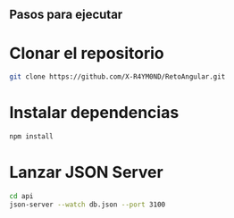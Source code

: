 ## Pasos para ejecutar

# Clonar el repositorio

```bash
git clone https://github.com/X-R4YM0ND/RetoAngular.git
```

# Instalar dependencias
```bash
npm install
```

# Lanzar JSON Server
```bash
cd api
json-server --watch db.json --port 3100
```
